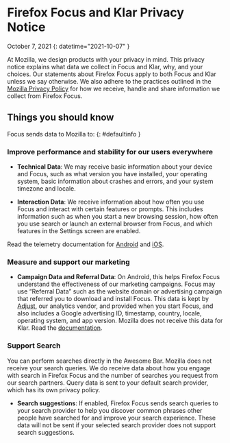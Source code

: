 # Firefox Focus and Klar Privacy Notice

October 7, 2021
{: datetime="2021-10-07" }

At Mozilla, we design products with your privacy in mind. This privacy notice explains what data we collect in Focus and Klar, why, and your choices. Our statements about Firefox Focus apply to both Focus and Klar unless we say otherwise. We also adhere to the practices outlined in the [Mozilla Privacy Policy](https://www.mozilla.org/privacy/) for how we receive, handle and share information we collect from Firefox Focus. 
 
## Things you should know

Focus sends data to Mozilla to: 
{: #defaultinfo }

### Improve performance and stability for our users everywhere 

* __Technical Data__: We may receive basic information about your device and Focus, such as what version you have installed, your operating system, basic information about crashes and errors, and your system timezone and locale.

* __Interaction Data__: We receive information about how often you use Focus and interact with certain features or prompts. This includes information such as when you start a new browsing session, how often you use search or launch an external browser from Focus, and which features in the Settings screen are enabled.

Read the telemetry documentation for [Android](https://dictionary.telemetry.mozilla.org/apps/focus_android) and [iOS](https://dictionary.telemetry.mozilla.org/apps/focus_ios).

### Measure and support our marketing

* __Campaign Data and Referral Data__: On Android, this helps Firefox Focus understand the effectiveness of our marketing campaigns. Focus may use “Referral Data” such as the website domain or advertising campaign that referred you to download and install Focus. This data is kept by [Adjust](https://www.adjust.com/terms/privacy-policy/), our analytics vendor, and provided when you start Focus, and also includes a Google advertising ID, timestamp, country, locale, operating system, and app version. Mozilla does not receive this data for Klar. Read the [documentation](https://github.com/mozilla-mobile/focus-android/wiki/Adjust-Usage). 

### Support Search

You can perform searches directly in the Awesome Bar. Mozilla does not receive your search queries. We do receive data about how you engage with search in Firefox Focus and the number of searches you request from our search partners. Query data is sent to your default search provider, which has its own privacy policy. 

* __Search suggestions__: If enabled, Firefox Focus sends search queries to your search provider to help you discover common phrases other people have searched for and improve your search experience. These data will not be sent if your selected search provider does not support search suggestions.
